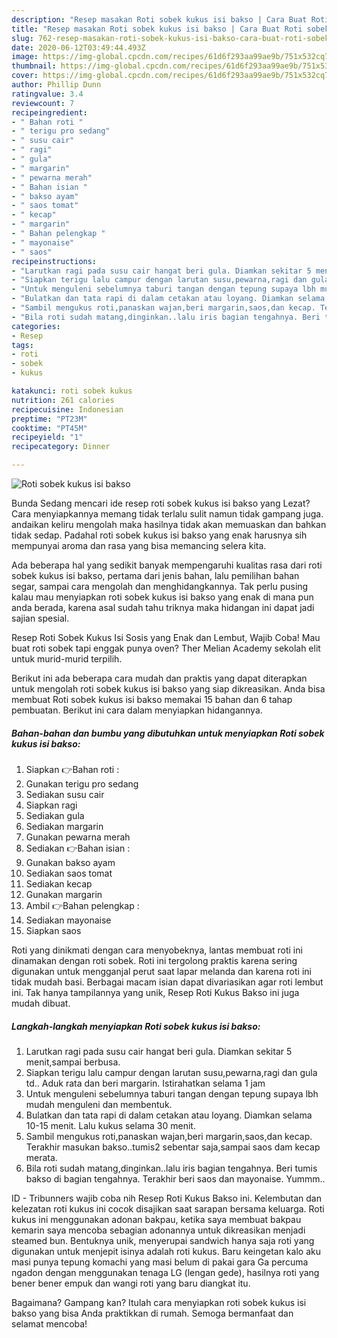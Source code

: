 ```yaml
---
description: "Resep masakan Roti sobek kukus isi bakso | Cara Buat Roti sobek kukus isi bakso Yang Lezat"
title: "Resep masakan Roti sobek kukus isi bakso | Cara Buat Roti sobek kukus isi bakso Yang Lezat"
slug: 762-resep-masakan-roti-sobek-kukus-isi-bakso-cara-buat-roti-sobek-kukus-isi-bakso-yang-lezat
date: 2020-06-12T03:49:44.493Z
image: https://img-global.cpcdn.com/recipes/61d6f293aa99ae9b/751x532cq70/roti-sobek-kukus-isi-bakso-foto-resep-utama.jpg
thumbnail: https://img-global.cpcdn.com/recipes/61d6f293aa99ae9b/751x532cq70/roti-sobek-kukus-isi-bakso-foto-resep-utama.jpg
cover: https://img-global.cpcdn.com/recipes/61d6f293aa99ae9b/751x532cq70/roti-sobek-kukus-isi-bakso-foto-resep-utama.jpg
author: Phillip Dunn
ratingvalue: 3.4
reviewcount: 7
recipeingredient:
- " Bahan roti "
- " terigu pro sedang"
- " susu cair"
- " ragi"
- " gula"
- " margarin"
- " pewarna merah"
- " Bahan isian "
- " bakso ayam"
- " saos tomat"
- " kecap"
- " margarin"
- " Bahan pelengkap "
- " mayonaise"
- " saos"
recipeinstructions:
- "Larutkan ragi pada susu cair hangat beri gula. Diamkan sekitar 5 menit,sampai berbusa."
- "Siapkan terigu lalu campur dengan larutan susu,pewarna,ragi dan gula td.. Aduk rata dan beri margarin. Istirahatkan selama 1 jam"
- "Untuk menguleni sebelumnya taburi tangan dengan tepung supaya lbh mudah menguleni dan membentuk."
- "Bulatkan dan tata rapi di dalam cetakan atau loyang. Diamkan selama 10-15 menit. Lalu kukus selama 30 menit."
- "Sambil mengukus roti,panaskan wajan,beri margarin,saos,dan kecap. Terakhir masukan bakso..tumis2 sebentar saja,sampai saos dam kecap merata."
- "Bila roti sudah matang,dinginkan..lalu iris bagian tengahnya. Beri tumis bakso di bagian tengahnya. Terakhir beri saos dan mayonaise. Yummm.."
categories:
- Resep
tags:
- roti
- sobek
- kukus

katakunci: roti sobek kukus 
nutrition: 261 calories
recipecuisine: Indonesian
preptime: "PT23M"
cooktime: "PT45M"
recipeyield: "1"
recipecategory: Dinner

---
```



![Roti sobek kukus isi bakso](https://img-global.cpcdn.com/recipes/61d6f293aa99ae9b/751x532cq70/roti-sobek-kukus-isi-bakso-foto-resep-utama.jpg)

Bunda Sedang mencari ide resep roti sobek kukus isi bakso yang Lezat? Cara menyiapkannya memang tidak terlalu sulit namun tidak gampang juga. andaikan keliru mengolah maka hasilnya tidak akan memuaskan dan bahkan tidak sedap. Padahal roti sobek kukus isi bakso yang enak harusnya sih mempunyai aroma dan rasa yang bisa memancing selera kita.

Ada beberapa hal yang sedikit banyak mempengaruhi kualitas rasa dari roti sobek kukus isi bakso, pertama dari jenis bahan, lalu pemilihan bahan segar, sampai cara mengolah dan menghidangkannya. Tak perlu pusing kalau mau menyiapkan roti sobek kukus isi bakso yang enak di mana pun anda berada, karena asal sudah tahu triknya maka hidangan ini dapat jadi sajian spesial.

Resep Roti Sobek Kukus Isi Sosis yang Enak dan Lembut, Wajib Coba! Mau buat roti sobek tapi enggak punya oven? Ther Melian Academy sekolah elit untuk murid-murid terpilih.


Berikut ini ada beberapa cara mudah dan praktis yang dapat diterapkan untuk mengolah roti sobek kukus isi bakso yang siap dikreasikan. Anda bisa membuat Roti sobek kukus isi bakso memakai 15 bahan dan 6 tahap pembuatan. Berikut ini cara dalam menyiapkan hidangannya.

<!--inarticleads1-->

##### Bahan-bahan dan bumbu yang dibutuhkan untuk menyiapkan Roti sobek kukus isi bakso:

1. Siapkan  👉Bahan roti :
1. Gunakan  terigu pro sedang
1. Sediakan  susu cair
1. Siapkan  ragi
1. Sediakan  gula
1. Sediakan  margarin
1. Gunakan  pewarna merah
1. Sediakan  👉Bahan isian :
1. Gunakan  bakso ayam
1. Sediakan  saos tomat
1. Sediakan  kecap
1. Gunakan  margarin
1. Ambil  👉Bahan pelengkap :
1. Sediakan  mayonaise
1. Siapkan  saos


Roti yang dinikmati dengan cara menyobeknya, lantas membuat roti ini dinamakan dengan roti sobek. Roti ini tergolong praktis karena sering digunakan untuk mengganjal perut saat lapar melanda dan karena roti ini tidak mudah basi. Berbagai macam isian dapat divariasikan agar roti lembut ini. Tak hanya tampilannya yang unik, Resep Roti Kukus Bakso ini juga mudah dibuat. 

<!--inarticleads2-->

##### Langkah-langkah menyiapkan Roti sobek kukus isi bakso:

1. Larutkan ragi pada susu cair hangat beri gula. Diamkan sekitar 5 menit,sampai berbusa.
1. Siapkan terigu lalu campur dengan larutan susu,pewarna,ragi dan gula td.. Aduk rata dan beri margarin. Istirahatkan selama 1 jam
1. Untuk menguleni sebelumnya taburi tangan dengan tepung supaya lbh mudah menguleni dan membentuk.
1. Bulatkan dan tata rapi di dalam cetakan atau loyang. Diamkan selama 10-15 menit. Lalu kukus selama 30 menit.
1. Sambil mengukus roti,panaskan wajan,beri margarin,saos,dan kecap. Terakhir masukan bakso..tumis2 sebentar saja,sampai saos dam kecap merata.
1. Bila roti sudah matang,dinginkan..lalu iris bagian tengahnya. Beri tumis bakso di bagian tengahnya. Terakhir beri saos dan mayonaise. Yummm..


ID - Tribunners wajib coba nih Resep Roti Kukus Bakso ini. Kelembutan dan kelezatan roti kukus ini cocok disajikan saat sarapan bersama keluarga. Roti kukus ini menggunakan adonan bakpau, ketika saya membuat bakpau kemarin saya mencoba sebagian adonannya untuk dikreasikan menjadi steamed bun. Bentuknya unik, menyerupai sandwich hanya saja roti yang digunakan untuk menjepit isinya adalah roti kukus. Baru keingetan kalo aku masi punya tepung komachi yang masi belum di pakai gara Ga percuma ngadon dengan menggunakan tenaga LG (lengan gede), hasilnya roti yang bener bener empuk dan wangi roti yang baru diangkat itu. 

Bagaimana? Gampang kan? Itulah cara menyiapkan roti sobek kukus isi bakso yang bisa Anda praktikkan di rumah. Semoga bermanfaat dan selamat mencoba!
